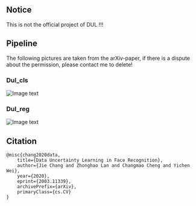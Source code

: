 ## Notice
This is not the official project of DUL !!!

## Pipeline
The following pictures are taken from the arXiv-paper, if there is a dispute about the permission, please contact me to delete!
### Dul_cls
![Image text](https://github.com/Ontheway361/dul-pytorch/blob/master/pipeline/dul_cls.jpg)
### Dul_reg
![Image text](https://github.com/Ontheway361/dul-pytorch/blob/master/pipeline/dul_reg.jpg)

## Citation
```
@misc{chang2020data,
    title={Data Uncertainty Learning in Face Recognition},
    author={Jie Chang and Zhonghao Lan and Changmao Cheng and Yichen Wei},
    year={2020},
    eprint={2003.11339},
    archivePrefix={arXiv},
    primaryClass={cs.CV}
}
```
